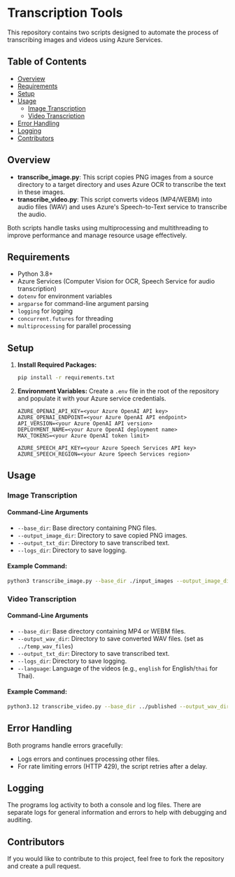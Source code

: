 # Transcription Tools

This repository contains two scripts designed to automate the process of transcribing images and videos using Azure Services.

## Table of Contents
- [Overview](#overview)
- [Requirements](#requirements)
- [Setup](#setup)
- [Usage](#usage)
  - [Image Transcription](#image-transcription)
  - [Video Transcription](#video-transcription)
- [Error Handling](#error-handling)
- [Logging](#logging)
- [Contributors](#contributors)

## Overview
- **transcribe_image.py**: This script copies PNG images from a source directory to a target directory and uses Azure OCR to transcribe the text in these images.
- **transcribe_video.py**: This script converts videos (MP4/WEBM) into audio files (WAV) and uses Azure's Speech-to-Text service to transcribe the audio.

Both scripts handle tasks using multiprocessing and multithreading to improve performance and manage resource usage effectively.

## Requirements
- Python 3.8+
- Azure Services (Computer Vision for OCR, Speech Service for audio transcription)
- `dotenv` for environment variables
- `argparse` for command-line argument parsing
- `logging` for logging
- `concurrent.futures` for threading
- `multiprocessing` for parallel processing

## Setup
1. **Install Required Packages:**
    ```sh
    pip install -r requirements.txt
    ```

2. **Environment Variables:** Create a `.env` file in the root of the repository and populate it with your Azure service credentials.

    ```plaintext
    AZURE_OPENAI_API_KEY=<your Azure OpenAI API key>
    AZURE_OPENAI_ENDPOINT=<your Azure OpenAI API endpoint>
    API_VERSION=<your Azure OpenAI API version>
    DEPLOYMENT_NAME=<your Azure OpenAI deployment name>
    MAX_TOKENS=<your Azure OpenAI token limit>

    AZURE_SPEECH_API_KEY=<your Azure Speech Services API key>
    AZURE_SPEECH_REGION=<your Azure Speech Services region>
    ```

## Usage 

### Image Transcription

#### Command-Line Arguments
- `--base_dir`: Base directory containing PNG files.
- `--output_image_dir`: Directory to save copied PNG images.
- `--output_txt_dir`: Directory to save transcribed text.
- `--logs_dir`: Directory to save logging.

#### Example Command:
```sh
python3 transcribe_image.py --base_dir ./input_images --output_image_dir ./output_images --output_txt_dir ./output_texts --logs_dir ./logs
```

### Video Transcription 

#### Command-Line Arguments
- `--base_dir`: Base directory containing MP4 or WEBM files.
- `--output_wav_dir`: Directory to save converted WAV files. (set as `../temp_wav_files`)
- `--output_txt_dir`: Directory to save transcribed text.
- `--logs_dir`: Directory to save logging.
- `--language`: Language of the videos (e.g., `english` for English/`thai` for Thai).

#### Example Command:
```sh
python3.12 transcribe_video.py --base_dir ../published --output_wav_dir ../temp_wav_files --output_txt_dir ../talk_reach_ac_video_transcripts --logs_dir ./logs --language english
```

## Error Handling
Both programs handle errors gracefully:
- Logs errors and continues processing other files.
- For rate limiting errors (HTTP 429), the script retries after a delay.

## Logging
The programs log activity to both a console and log files. There are separate logs for general information and errors to help with debugging and auditing.

## Contributors
If you would like to contribute to this project, feel free to fork the repository and create a pull request.
